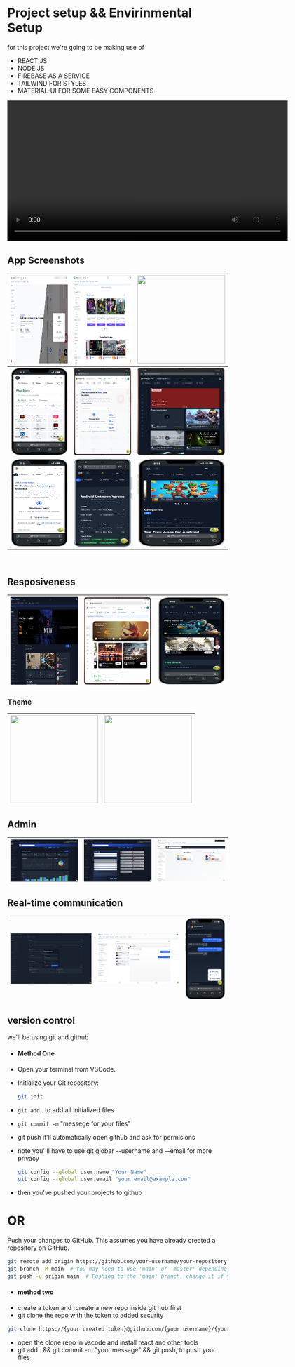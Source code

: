 # Project setup && Envirinmental Setup

for this project we're going to be making use of

- REACT JS
- NODE JS
- FIREBASE AS A SERVICE
- TAILWIND FOR STYLES
- MATERIAL-UI FOR SOME EASY COMPONENTS

<!-- Video Overview Start -->
<!-- Replace YouTube embed with local video -->
<video width="640" controls>
  <source src="./presentation/appstore.mp4" type="video/mp4">
  Your browser does not support the video tag.
</video>
<!-- Video Overview End -->

<!-- Images Grid Start -->
## App Screenshots

| <img src="./presentation/Screenshot%202025-05-03%20at%2018.38.26.png" width="200" height="200" /> | <img src="./presentation/featured.png" width="200" height="200" /> | <img src="./presentation/darkgrid.png" width="200" height="200" /> |
|----------------------------|----------------------------|----------------------------|
| <img src="./presentation/iPhone-14-Plus-localhost%20(1).png" width="200" height="200" /> | <img src="./presentation/tabauth.png" width="200" height="200" /> | <img src="./presentation/Galaxy-Fold2-localhost%20(2).png" width="200" height="200" /> |
| <img src="./presentation/authphone.png" width="200" height="200" /> | <img src="./presentation/Xiaomi-12-localhost.png" width="200" height="200" /> | <img src="./presentation/iPhone-14-Plus-localhost%20(2).png" width="200" height="200" /> |

<br/>

## Resposiveness

| <img src="./presentation/deatil.png" width="200" height="200" /> | <img src="./presentation/tabres.png" width="200" height="200" /> | <img src="./presentation/phoneres.png" width="200" height="200" /> |
|---------------------------|---------------------------|---------------------------|

### Theme

| <img src="./presentation/dark.png" width="200" height="200" /> | <img src="./presentation/light.png" width="200" height="200" /> | 
|----------------------------------|----------------------------------|

<!-- Images Grid End -->

## Admin

| ![admin1](./presentation/darkboard.png) | ![admin2](./presentation/darkapps.png) | ![admin3](./presentation/users.png) |
|-------------------------------|-------------------------------|-------------------------------|

## Real-time communication

| ![rtc1](./presentation/darkgroup.png) | ![rtc2](./presentation/message.png) | ![rtc3](./presentation/phonechat.png) |
|---------------------------|---------------------------|---------------------------|

## version control
 we'll be using git and github

- #### Method One

- Open your terminal from VSCode.
- Initialize your Git repository:
  ```bash
  git init
  ```
- `git add` . to add all initialized files
- `git commit -m` "messege for your files"

- git push it'll automatically open github and ask for permisions
- note you''ll have to use git globar --username and --email for more privacy
  ```bash
  git config --global user.name "Your Name"
  git config --global user.email "your.email@example.com"
  ```

- then you've pushed your projects to github

# OR

Push your changes to GitHub. This assumes you have already created a repository on GitHub.

```bash
git remote add origin https://github.com/your-username/your-repository.git
git branch -M main  # You may need to use 'main' or 'master' depending on your default branch name
git push -u origin main  # Pushing to the 'main' branch, change it if your defaul
```

- #### method two
- create a token and rcreate a new repo inside git hub first
- git clone the repo with the token to added security

```bash
git clone https://{your created token}@github.com/{your username}/{your repo}.git
```

- open the clone repo in vscode and install react and other tools
- git add . && git commit -m "your message" && git push, to push your files
